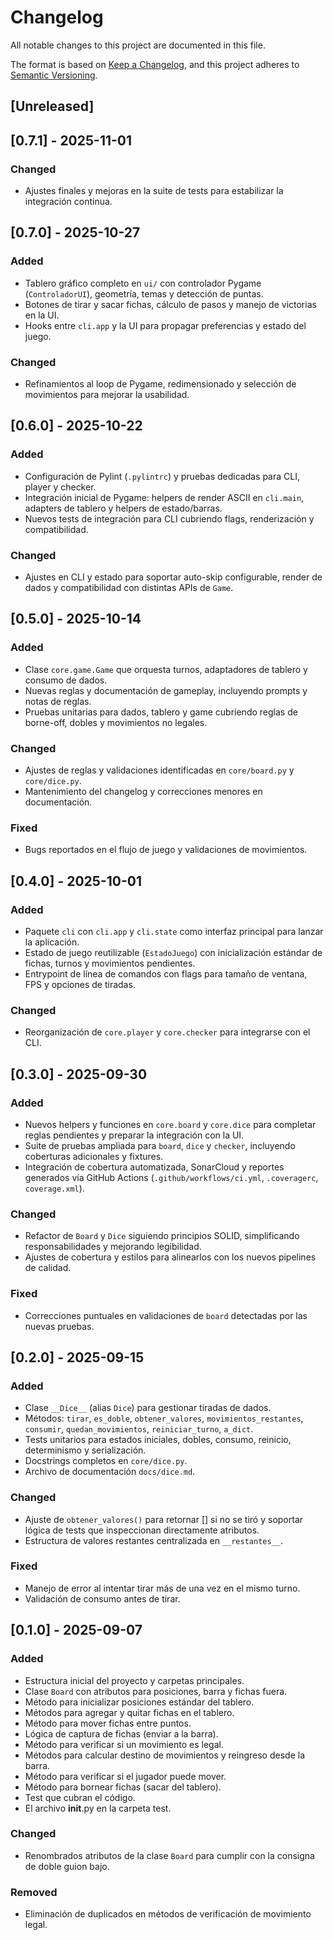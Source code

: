 

# Changelog

All notable changes to this project are documented in this file.

The format is based on [Keep a Changelog](https://keepachangelog.com/en/1.1.0/),
and this project adheres to [Semantic Versioning](https://semver.org/spec/v2.0.0.html).

## [Unreleased]

## [0.7.1] - 2025-11-01
### Changed
- Ajustes finales y mejoras en la suite de tests para estabilizar la integración continua.

## [0.7.0] - 2025-10-27
### Added
- Tablero gráfico completo en `ui/` con controlador Pygame (`ControladorUI`), geometría, temas y detección de puntas.
- Botones de tirar y sacar fichas, cálculo de pasos y manejo de victorias en la UI.
- Hooks entre `cli.app` y la UI para propagar preferencias y estado del juego.
### Changed
- Refinamientos al loop de Pygame, redimensionado y selección de movimientos para mejorar la usabilidad.

## [0.6.0] - 2025-10-22
### Added
- Configuración de Pylint (`.pylintrc`) y pruebas dedicadas para CLI, player y checker.
- Integración inicial de Pygame: helpers de render ASCII en `cli.main`, adapters de tablero y helpers de estado/barras.
- Nuevos tests de integración para CLI cubriendo flags, renderización y compatibilidad.
### Changed
- Ajustes en CLI y estado para soportar auto-skip configurable, render de dados y compatibilidad con distintas APIs de `Game`.

## [0.5.0] - 2025-10-14
### Added
- Clase `core.game.Game` que orquesta turnos, adaptadores de tablero y consumo de dados.
- Nuevas reglas y documentación de gameplay, incluyendo prompts y notas de reglas.
- Pruebas unitarias para dados, tablero y game cubriendo reglas de borne-off, dobles y movimientos no legales.
### Changed
- Ajustes de reglas y validaciones identificadas en `core/board.py` y `core/dice.py`.
- Mantenimiento del changelog y correcciones menores en documentación.
### Fixed
- Bugs reportados en el flujo de juego y validaciones de movimientos.

## [0.4.0] - 2025-10-01
### Added
- Paquete `cli` con `cli.app` y `cli.state` como interfaz principal para lanzar la aplicación.
- Estado de juego reutilizable (`EstadoJuego`) con inicialización estándar de fichas, turnos y movimientos pendientes.
- Entrypoint de línea de comandos con flags para tamaño de ventana, FPS y opciones de tiradas.
### Changed
- Reorganización de `core.player` y `core.checker` para integrarse con el CLI.

## [0.3.0] - 2025-09-30
### Added
- Nuevos helpers y funciones en `core.board` y `core.dice` para completar reglas pendientes y preparar la integración con la UI.
- Suite de pruebas ampliada para `board`, `dice` y `checker`, incluyendo coberturas adicionales y fixtures.
- Integración de cobertura automatizada, SonarCloud y reportes generados vía GitHub Actions (`.github/workflows/ci.yml`, `.coveragerc`, `coverage.xml`).
### Changed
- Refactor de `Board` y `Dice` siguiendo principios SOLID, simplificando responsabilidades y mejorando legibilidad.
- Ajustes de cobertura y estilos para alinearlos con los nuevos pipelines de calidad.
### Fixed
- Correcciones puntuales en validaciones de `board` detectadas por las nuevas pruebas.

## [0.2.0] - 2025-09-15
### Added
- Clase `__Dice__` (alias `Dice`) para gestionar tiradas de dados.
- Métodos: `tirar`, `es_doble`, `obtener_valores`, `movimientos_restantes`,
  `consumir`, `quedan_movimientos`, `reiniciar_turno`, `a_dict`.
- Tests unitarios para estados iniciales, dobles, consumo, reinicio, determinismo y serialización.
- Docstrings completos en `core/dice.py`.
- Archivo de documentación `docs/dice.md`.

### Changed
- Ajuste de `obtener_valores()` para retornar [] si no se tiró y soportar lógica de tests que inspeccionan directamente atributos.
- Estructura de valores restantes centralizada en `__restantes__`.

### Fixed
- Manejo de error al intentar tirar más de una vez en el mismo turno.
- Validación de consumo antes de tirar.

## [0.1.0] - 2025-09-07
### Added
- Estructura inicial del proyecto y carpetas principales.
- Clase `Board` con atributos para posiciones, barra y fichas fuera.
- Método para inicializar posiciones estándar del tablero.
- Métodos para agregar y quitar fichas en el tablero.
- Método para mover fichas entre puntos.
- Lógica de captura de fichas (enviar a la barra).
- Método para verificar si un movimiento es legal.
- Métodos para calcular destino de movimientos y reingreso desde la barra.
- Método para verificar si el jugador puede mover.
- Método para bornear fichas (sacar del tablero).
- Test que cubran el código.
- El archivo __init__.py en la carpeta test.

### Changed
- Renombrados atributos de la clase `Board` para cumplir con la consigna de doble guion bajo.

### Removed
- Eliminación de duplicados en métodos de verificación de movimiento legal.
